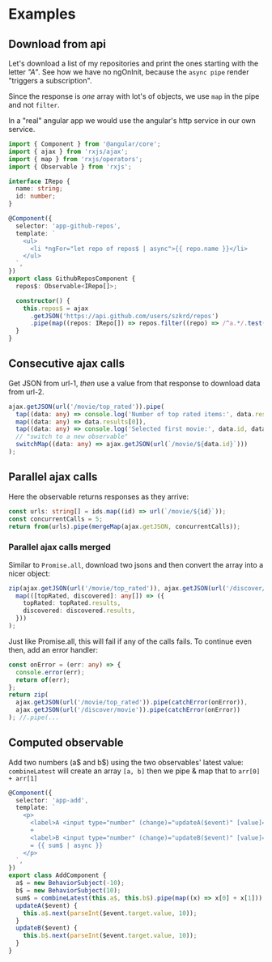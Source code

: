 # Examples

## Download from api

Let's download a list of my repositories and print the ones starting with the letter _"A"_. See how we have no ngOnInit, because the `async pipe` render "triggers a subscription".

Since the response is _one_ array with lot's of objects, we use `map` in the pipe and not `filter`.

In a "real" angular app we would use the angular's http service in our own service.

```typescript
import { Component } from '@angular/core';
import { ajax } from 'rxjs/ajax';
import { map } from 'rxjs/operators';
import { Observable } from 'rxjs';

interface IRepo {
  name: string;
  id: number;
}

@Component({
  selector: 'app-github-repos',
  template: `
    <ul>
      <li *ngFor="let repo of repos$ | async">{{ repo.name }}</li>
    </ul>
  `,
})
export class GithubReposComponent {
  repos$: Observable<IRepo[]>;

  constructor() {
    this.repos$ = ajax
      .getJSON('https://api.github.com/users/szkrd/repos')
      .pipe(map((repos: IRepo[]) => repos.filter((repo) => /^a.*/.test(repo.name))));
  }
}
```

## Consecutive ajax calls

Get JSON from url-1, _then_ use a value from that response to download data from url-2.

```typescript
ajax.getJSON(url('/movie/top_rated')).pipe(
  tap((data: any) => console.log('Number of top rated items:', data.results.length)),
  map((data: any) => data.results[0]),
  tap((data: any) => console.log('Selected first movie:', data.id, data.title)),
  // "switch to a new observable"
  switchMap((data: any) => ajax.getJSON(url(`/movie/${data.id}`)))
);
```

## Parallel ajax calls

Here the observable returns responses as they arrive:

```typescript
const urls: string[] = ids.map((id) => url(`/movie/${id}`));
const concurrentCalls = 5;
return from(urls).pipe(mergeMap(ajax.getJSON, concurrentCalls));
```

### Parallel ajax calls merged

Similar to `Promise.all`, download two jsons and then convert the array into a nicer object:

```typescript
zip(ajax.getJSON(url('/movie/top_rated')), ajax.getJSON(url('/discover/movie'))).pipe(
  map(([topRated, discovered]: any[]) => ({
    topRated: topRated.results,
    discovered: discovered.results,
  }))
);
```

Just like Promise.all, this will fail if any of the calls fails.
To continue even then, add an error handler:

```typescript
const onError = (err: any) => {
  console.error(err);
  return of(err);
};
return zip(
  ajax.getJSON(url('/movie/top_rated')).pipe(catchError(onError)),
  ajax.getJSON(url('/discover/movie')).pipe(catchError(onError))
); //.pipe(...
```

## Computed observable

Add two numbers (a$ and b$) using the two observables' latest value:  
`combineLatest` will create an array `[a, b]` then we pipe & map that to `arr[0] + arr[1]`

```typescript
@Component({
  selector: 'app-add',
  template: `
    <p>
      <label>A <input type="number" (change)="updateA($event)" [value]="a$ | async" /></label>
      +
      <label>B <input type="number" (change)="updateB($event)" [value]="b$ | async" /></label>
      = {{ sum$ | async }}
    </p>
  `,
})
export class AddComponent {
  a$ = new BehaviorSubject(-10);
  b$ = new BehaviorSubject(10);
  sum$ = combineLatest(this.a$, this.b$).pipe(map((x) => x[0] + x[1]));
  updateA($event) {
    this.a$.next(parseInt($event.target.value, 10));
  }
  updateB($event) {
    this.b$.next(parseInt($event.target.value, 10));
  }
}
```

